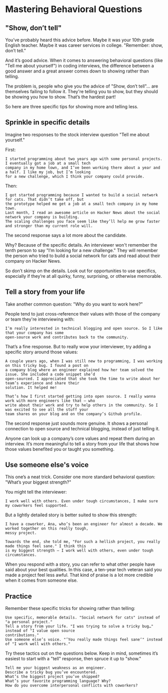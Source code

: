 # Mastering Behavioral Questions

## "Show, don’t tell"

You’ve probably heard this advice before. Maybe it was your 10th grade English teacher. Maybe it was career 
services in college. "Remember: show, don’t tell."

And it’s good advice. When it comes to answering behavioral questions (like "Tell me about yourself") in coding 
interviews, the difference between a good answer and a great answer comes down to showing rather than telling.

The problem is, people who give you the advice of "Show, don’t tell"... are themselves failing to follow it. 
They're telling you to show, but they should be showing you how to show. That’s the hardest part!

So here are three specific tips for showing more and telling less.

## Sprinkle in specific details

Imagine two responses to the stock interview question "Tell me about yourself."

First:

    I started programming about two years ago with some personal projects. I eventually got a job at a small tech 
    company in my home town, and I’ve been working there about a year and a half. I like my job, but I’m looking 
    for a new challenge, which I think your company could provide.

Then:

    I got started programming because I wanted to build a social network for cats. That didn’t take off, but 
    the prototype helped me get a job at a small tech company in my home town.
    Last month, I read an awesome article on Hacker News about the social network your company is building. 
    The scaling challenges you face seem like they’ll help me grow faster and stronger than my current role will.

The second response says a lot more about the candidate.

Why? Because of the specific details. An interviewer won't remember the tenth person to say "I’m looking for a 
new challenge." They will remember the person who tried to build a social network for cats and read about their 
company on Hacker News.

So don’t skimp on the details. Look out for opportunities to use specifics, especially if they’re at all quirky, 
funny, surprising, or otherwise memorable.

## Tell a story from your life

Take another common question: "Why do you want to work here?"

People tend to just cross-reference their values with those of the company or team they're interviewing with:

    I’m really interested in technical blogging and open source. So I like that your company has some 
    open-source work and contributes back to the community.
   
That’s a fine response. But to really wow your interviewer, try adding a specific story around those values:
   
    A couple years ago, when I was still new to programming, I was working on this tricky bug. I found a post on 
    a company blog where an engineer explained how her team solved the issue. She included a code snippet she’d 
    open-sourced. I appreciated that she took the time to write about her team’s experience and share their 
    solution. It helped me!
    
    That’s how I first started getting into open source. I really wanna work with more engineers like that — who 
    write about their work and try to help others in the community. So I was excited to see all the stuff your 
    team shares on your blog and on the company’s Github profile.
   
The second response just sounds more genuine. It shows a personal connection to open source and technical 
blogging, instead of just telling it.

Anyone can look up a company’s core values and repeat them during an interview. It’s more meaningful to tell a 
story from your life that shows how those values benefited you or taught you something.

## Use someone else's voice
   
This one’s a neat trick. Consider one more standard behavioral question: "What’s your biggest strength?"
   
You might tell the interviewer:
   
    I work well with others. Even under tough circumstances, I make sure my coworkers feel supported.
   
But a lightly detailed story is better suited to show this strength:
   
    I have a coworker, Ana, who’s been an engineer for almost a decade. We worked together on this really tough, 
    messy project.
    
    Towards the end, she told me, "For such a hellish project, you really made things feel sane." I think this 
    is my biggest strength — I work well with others, even under tough circumstances.
    
When you respond with a story, you can refer to what other people have said about your best qualities. In this 
case, a ten-year tech veteran said you made a project feel less awful. That kind of praise is a lot more 
credible when it comes from someone else.

## Practice

Remember these specific tricks for showing rather than telling:

    Use specific, memorable details. "Social network for cats" instead of "a personal project."
    Tell a story from your life. "I was trying to solve a tricky bug…" instead of "I value open source 
    contributions."
    Use someone else’s voice. "’You really made things feel sane‘" instead of "I work well with others."

Try these tactics out on the questions below. Keep in mind, sometimes it’s easiest to start with a "tell" 
response, then spruce it up to "show."

    Tell me your biggest weakness as an engineer.
    Describe a tricky bug you’ve encountered.
    What’s the biggest project you’ve shipped?
    What’s your favorite programming language? Why?
    How do you overcome interpersonal conflicts with coworkers?
